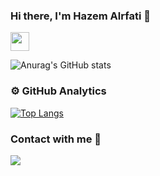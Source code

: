 ### Hi there, I'm Hazem Alrfati 👋
<a href="https://web.facebook.com/hazem.rafaty/" target="blank"><img align="center" src="https://cdn-icons.flaticon.com/png/512/3670/premium/3670032.png?token=exp=1645146083~hmac=e833d65dec7c7377613deacbe8dd571c" height="30" target="blank" /></a>

![Anurag's GitHub stats](https://github-readme-stats.vercel.app/api?username=alrfati-hazem&show_icons=true&theme=algolia)

### ⚙️ GitHub Analytics

[![Top Langs](https://github-readme-stats.vercel.app/api/top-langs/?username=anuraghazra&layout=compact)](https://github.com/anuraghazra/github-readme-stats)

### Contact with me 🤝

![](https://github.com/Alrfati-Hazem/github-stats/blob/master/generated/languages.svg)

